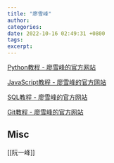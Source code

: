 ```yaml
---
title: "廖雪峰"
author: 
categories: 
date: 2022-10-16 02:49:31 +0800
tags: 
excerpt: 
---
```





[Python教程 - 廖雪峰的官方网站](https://www.liaoxuefeng.com/wiki/1016959663602400)

[JavaScript教程 - 廖雪峰的官方网站](https://www.liaoxuefeng.com/wiki/1022910821149312)

[SQL教程 - 廖雪峰的官方网站](https://www.liaoxuefeng.com/wiki/1177760294764384)

[Git教程 - 廖雪峰的官方网站](https://www.liaoxuefeng.com/wiki/896043488029600)

## Misc


[[阮一峰]]

